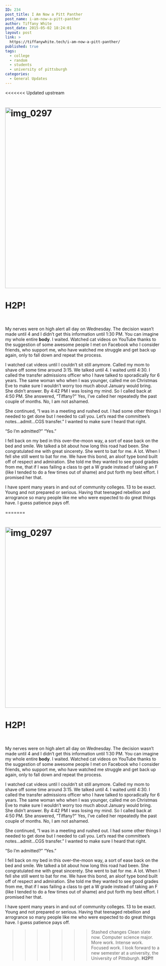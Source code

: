 ```yaml
---
ID: 234
post_title: I Am Now a Pitt Panther
post_name: i-am-now-a-pitt-panther
author: Tiffany White
post_date: 2015-05-02 18:24:01
layout: post
link: >
  https://tiffanywhite.tech/i-am-now-a-pitt-panther/
published: true
tags:
  - college
  - random
  - students
  - university of pittsburgh
categories:
  - General Updates
---
```

<<<<<<< Updated upstream
<h1><img class="alignnone size-full wp-image-1313" src="https://helloburgh.me/wp-content/uploads/2015/05/IMG_0297.jpg" alt="img_0297" width="747" height="585" /></h1>
<h1>H2P!</h1>
&nbsp;

My nerves were on high alert all day on Wednesday. The decision wasn’t made until 4 and I didn’t get this information until 1:30 PM. You can imagine my whole entire <strong>body</strong>. I waited. Watched cat videos on YouTube thanks to the suggestion of some awesome people I met on Facebook who I consider friends, who support me, who have watched me struggle and get back up again, only to fall down and repeat the process.

I watched cat videos until I couldn’t sit still anymore. Called my mom to shave off some time around 3:15. We talked until 4. I waited until 4:30. I called the transfer admissions officer who I have talked to sporadically for 6 years. The same woman who when I was younger, called me on Christmas Eve to make sure I wouldn’t worry too much about January would bring. She didn’t answer. By 4:42 PM I was losing my mind. So I called back at 4:50 PM. She answered, “Tiffany?” Yes, I’ve called her repeatedly the past couple of months. No, I am not ashamed.

She continued, “I was in a meeting and rushed out. I had some other things I needed to get done but I needed to call you. Let’s read the committee’s notes…admit…CGS transfer.” I wanted to make sure I heard that right.

“So I’m admitted?”
“Yes.”

I fell back on my bed in this over-the-moon way, a sort of ease back on the bed and smile. We talked a bit about how long this road had been. She congratulated me with great sincerety. She went to bat for me. A lot. When I fell she still went to bat for me. We have this bond, an aloof type bond built off of respect and admiration. She told me they wanted to see good grades from me, that if I was failing a class to get a W grade instead of taking an F (like I tended to do a few times out of shame) and put forth my best effort. I promised her that.

I have spent many years in and out of community colleges. 13 to be exact. Young and not prepared or serious. Having that teenaged rebellion and arrogrance so many people like me who were expected to do great things have. I guess patience pays off.

=======
<h1><img class="alignnone size-full wp-image-1313" src="https://helloburgh.me/wp-content/uploads/2015/05/IMG_0297.jpg" alt="img_0297" width="747" height="585" /></h1>
<h1>H2P!</h1>
&nbsp;

My nerves were on high alert all day on Wednesday. The decision wasn’t made until 4 and I didn’t get this information until 1:30 PM. You can imagine my whole entire <strong>body</strong>. I waited. Watched cat videos on YouTube thanks to the suggestion of some awesome people I met on Facebook who I consider friends, who support me, who have watched me struggle and get back up again, only to fall down and repeat the process.

I watched cat videos until I couldn’t sit still anymore. Called my mom to shave off some time around 3:15. We talked until 4. I waited until 4:30. I called the transfer admissions officer who I have talked to sporadically for 6 years. The same woman who when I was younger, called me on Christmas Eve to make sure I wouldn’t worry too much about January would bring. She didn’t answer. By 4:42 PM I was losing my mind. So I called back at 4:50 PM. She answered, “Tiffany?” Yes, I’ve called her repeatedly the past couple of months. No, I am not ashamed.

She continued, “I was in a meeting and rushed out. I had some other things I needed to get done but I needed to call you. Let’s read the committee’s notes…admit…CGS transfer.” I wanted to make sure I heard that right.

“So I’m admitted?”
“Yes.”

I fell back on my bed in this over-the-moon way, a sort of ease back on the bed and smile. We talked a bit about how long this road had been. She congratulated me with great sincerety. She went to bat for me. A lot. When I fell she still went to bat for me. We have this bond, an aloof type bond built off of respect and admiration. She told me they wanted to see good grades from me, that if I was failing a class to get a W grade instead of taking an F (like I tended to do a few times out of shame) and put forth my best effort. I promised her that.

I have spent many years in and out of community colleges. 13 to be exact. Young and not prepared or serious. Having that teenaged rebellion and arrogrance so many people like me who were expected to do great things have. I guess patience pays off.

>>>>>>> Stashed changes
Clean slate now. Computer science major. More work. Intense work. Focused work. I look forward to a new semester at a university, the University of Pittsburgh. <strong>H2P!!</strong>